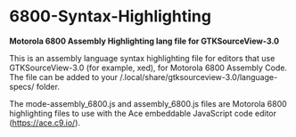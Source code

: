 # 6800-Syntax-Highlighting
<b>Motorola 6800 Assembly Highlighting lang file for GTKSourceView-3.0</b>

This is an assembly language syntax highlighting file for editors that use GTKSourceView-3.0 (for example, xed), for Motorola 6800 Assembly Code.  The file can be added to your /.local/share/gtksourceview-3.0/language-specs/ folder.

The mode-assembly_6800.js and assembly_6800.js files are Motorola 6800 highlighting files to use with the Ace embeddable JavaScript code editor (https://ace.c9.io/).
